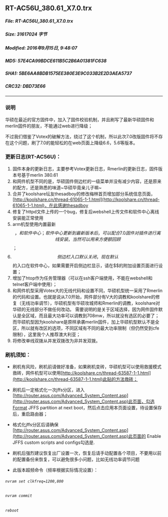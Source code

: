 ## RT-AC56U_380.61_X7.0.trx
#### 
 
##### File: RT-AC56U_380.61_X7.0.trx
##### Size: 31617024 字节
##### Modified: 2016年9月15日, 9:48:07
##### MD5: 57E4CA99BDCE611B5C2B6A01381FC638
##### SHA1: 5BE6AA8BDB1575EE380E3E9C033B2E2D3AEA5737
##### CRC32: DBD73E66

* * *
### 说明
华硕在最近的官方固件中，加入了固件校验机制，并且刷写了最新华硕固件和merlin固件的朋友，不能通过web进行降级；

不过我们借鉴了Votex的破解方法，绕过了这个机制，所以此次7.0改版固件将不存在这个问题，刷了7.0的能轻松的在web页面上降级6.6，5.6等版本。
### 更新日志(RT-AC56U)：
1. 固件本身的更新日志，主要参考Votex更新日志，Rmerlin的更新日志，固件版本号基于merlin 380.61
2. 和网件机型不同的是，华硕固件侧边栏的一级菜单并没有减少内容，还是原来的配方，还是熟悉的味道~华硕毕竟亲儿子嘛~
3. 合并了koolshare坛友thesadboy的修改梅林首页增加部分系统信息页面，[http://koolshare.cn/thread-61065-1-1.html](http://koolshare.cn/thread-61065-1-1.html)，在此感谢thesadboy
4. 修复了httpd文件上传的一个bug，修复后webshell上传文件和软件中心离线安装能正常使用
5. arm机型使用内置最新$$，和软件中心；软件中心更新到最新版本后，可以配合7.0固件对插件进行离线安装，当然可以用来方便额回顾$$；
6. $$侧边栏入口默认关闭，现在默认$$的入口在软件中心，如果需要开启侧边栏显示，请在$$的附加设置页面进行设置；
7. 增加了htop作为任务管理器（可以在ssh客户端使用，不能在webshell和telnet客户端中使用）；
8. 和网件机型采用Votex大的无线代码和设置不同，华硕机型统一采用了Rmerlin的代码和设置。也就是说从7.0开始，网件部分有V大的调教和koolshare的修复（无线功率调节），华硕机型有华硕攻城师和Rmerlin的调教，koolshare对华硕的无线部分不做任何改动。 需要说明的是关于区域选择，因为网件固件默认是全区域，而且最大功率可以调教到708mw，所以就没有选区的必要了；而华硕机型因为koolshare是原样承袭merlin固件，加上华硕机型默认不是全区，所以就有改区的选项，不同区域有不同的最大功率限制（但仍然受到cfe限制），这里我个人推荐澳大利亚；
9. 将修改单线双拨从并发双拨改为非并发双拨。

### 刷机须知：
* 刷机有风险，刷机前请做好准备，如果刷机变砖，华硕机型可以使用救援模式救砖，网件机型可以使用[http://koolshare.cn/thread-63587-1-1.html](http://koolshare.cn/thread-63587-1-1.html)此贴的方法救砖；
* 刷机后一定格式化一次jffs分区，进入[http://router.asus.com/Advanced_System_Content.asp](http://router.asus.com/Advanced_System_Content.asp)此页面，勾选Format JFFS partition at next boot，然后点击应用本页面设置，待设置保存后，重启路由器；
* 格式化jffs分区后请确保[http://router.asus.com/Advanced_System_Content.asp](http://router.asus.com/Advanced_System_Content.asp)此页面的 Enable JFFS custom scripts and configs勾选是.
* 刷机后强烈建议恢复出厂设置一次，恢复后请手动配置各个项目，不要用以前的配置备份来恢复，可以避免很多小问题，比如无线功率调节问题

* 此版本超频命令（频率根据实际情况设置）：
###### `nvram set clkfreq=1200,800`
###### `nvram commit`
###### `reboot`
